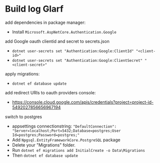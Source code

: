 # Build log Glarf

add dependencies in package manager:

- Install `Microsoft.AspNetCore.Authentication.Google`

add Google oauth clientid and secret to secrets.json

- `dotnet user-secrets set "Authentication:Google:ClientId" "<client-id>"`
- `dotnet user-secrets set "Authentication:Google:ClientSecret" "<client-secret>"`

apply migrations:

- `dotnet ef database update`

add redirect URIs to oauth providers console:

- <https://console.cloud.google.com/apis/credentials?project=project-id-5492027856656967194>

switch to postgres

- appsettings connectionstring: `"DefaultConnection": "Server=localhost;Port=5432;Database=postgres;User Id=postgres;Password=postgres;"`
- Add `Npgsql.EntityFrameworkCore.PostgreSQL` package
- Delete your "Migrations" folder.
- Run `dotnet ef migrations add InitialCreate -o Data\Migrations`
- Then `dotnet ef database update`
